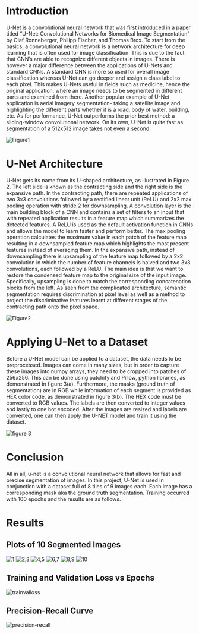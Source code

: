 # Introduction

U-Net is a convolutional neural network that was first introduced in a paper titled “U-Net: Convolutional Networks for Biomedical Image Segmentation” by Olaf Ronneberger, Philipp Fischer, and Thomas Brox. To start from the basics, a convolutional neural network is a network architecture for deep learning that is often used for image classification. This is due to the fact that CNN’s are able to recognize different objects in images. There is however a major  difference between the applications of U-Nets and standard CNNs. A standard CNN is more so used for overall image classification whereas U-Net can go deeper and assign a class label to each pixel. This makes U-Nets useful in fields such as medicine, hence the original application, where an image needs to be segmented in different parts and examined from there. Another popular example of U-Net application is aerial imagery segmentation- taking a satellite image and highlighting the different parts whether it is a road, body of water, building, etc. As for performance, U-Net outperforms the prior best method: a sliding-window convolutional network. On its own, U-Net is quite fast as segmentation of a 512x512 image takes not even a second.

![Figure1](https://user-images.githubusercontent.com/98201516/200215586-9d6284b7-2021-4951-b464-c60d0fac35c3.jpg)

# U-Net Architecture

U-Net gets its name from its U-shaped architecture, as illustrated in Figure 2. The left side is known as the contracting side and the right side is the expansive path. In the contracting path,  there are repeated applications of two 3x3 convolutions followed by a rectified linear unit (ReLU) and 2x2 max pooling operation with stride 2 for downsampling. A convolution layer is the main building block of a CNN and contains a set of filters to an input that with repeated application results in a feature map which summarizes the detected features. A ReLU is used as the default activation function in CNNs and allows the model to learn faster and perform better. The max pooling operation calculates the maximum value in each patch of the feature map resulting in a downsampled feature map which highlights the most present features instead of averaging them. 
In the expansive path, instead of downsampling there is upsampling of the feature map followed by a 2x2 convolution in which the number of feature channels is halved and two 3x3 convolutions, each followed by a ReLU. The main idea is that we want to restore the condensed feature map to the original size of the input image. Specifically, upsampling is done to match the corresponding concatenation blocks from the left. As seen from the complicated architecture, semantic segmentation requires discrimination at pixel level as well as a method to project the discriminative features learnt at different stages of the contracting path onto the pixel space. 

![Figure2](https://user-images.githubusercontent.com/98201516/200215681-840c6c6c-a595-4f0e-9f4e-7368288e5a9c.jpg)

# Applying U-Net to a Dataset 

Before a U-Net model can be applied to a dataset, the data needs to be preprocessed. Images can come in many sizes, but in order to capture these images into numpy arrays, they need to be cropped into patches of 256x256. This can be done using patchify and Pillow, python libraries, as demonstrated in figure 3(a). Furthermore, the masks (ground truth of segmentation) are in RGB while information of each segment is provided as HEX color code, as demonstrated in figure 3(b). The HEX code must be converted to RGB values. The labels are then converted to integer values and lastly to one hot encoded. After the images are resized and labels are converted, one can then apply the U-NET model and train it using the dataset.

![figure 3](https://user-images.githubusercontent.com/98201516/200215790-ff6459ce-ea80-46bb-bef1-b911bba130c9.jpg)

# Conclusion 

All in all, u-net is a convolutional neural network that allows for fast and precise segmentation of images. In this project, U-Net is used in conjunction with a dataset full of 8 tiles of 9 images each. Each image has a corresponding mask aka the ground truth segmentation. Training occurred with 100 epochs and the results are as follows. 

# Results

## Plots of 10 Segmented Images

![1](https://user-images.githubusercontent.com/98201516/200215929-587ff112-849d-4f17-b034-61921fb6cdb6.jpg)
![2,3](https://user-images.githubusercontent.com/98201516/200215957-3b79b37d-5b93-4032-9556-dcecce520d7a.jpg)
![4,5](https://user-images.githubusercontent.com/98201516/200215965-897b05b1-8662-495c-a595-944d6c617207.jpg)
![6,7](https://user-images.githubusercontent.com/98201516/200215984-b7922539-c4a3-4097-940d-b3a104618cd3.jpg)
![8,9](https://user-images.githubusercontent.com/98201516/200216771-18e8b0f9-be24-4c32-aad4-6493230a5782.jpg)
![10](https://user-images.githubusercontent.com/98201516/200216013-d08e116d-271b-47b7-9cd7-d77c44315aee.jpg)

## Training and Validation Loss vs Epochs

![trainvalloss](https://user-images.githubusercontent.com/98201516/200216066-15939d84-911e-43b9-a122-09ac22089643.jpg)

## Precision-Recall Curve

![precision-recall](https://user-images.githubusercontent.com/98201516/200216083-82ef11b0-f0f7-4e72-9fa7-2f96baa319ae.jpg)

